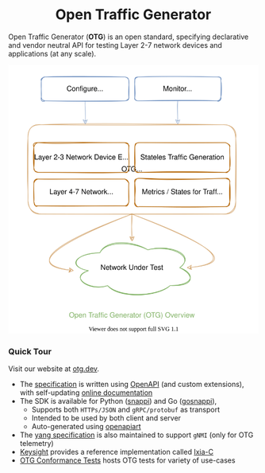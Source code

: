 <div align="center">
  <h1 align="center">Open Traffic Generator</h1>
</div>

Open Traffic Generator (**OTG**) is an open standard, specifying declarative and vendor neutral API for testing Layer 2-7 network devices and applications (at any scale).


<p align="center">
    <img style="horizontal-align:middle" src="profile/otg-overview.drawio.svg" alt="Open Traffic Generator Overview">
</p>

### Quick Tour

Visit our website at [otg.dev](https://otg.dev/).

- The [specification](https://github.com/open-traffic-generator/models) is written using [OpenAPI](https://spec.openapis.org/oas/latest.html) (and custom extensions), with self-updating [online documentation](https://redocly.github.io/redoc/?url=https://raw.githubusercontent.com/open-traffic-generator/models/master/artifacts/openapi.yaml&nocors)
- The SDK is available for Python ([snappi](https://github.com/open-traffic-generator/snappi)) and Go ([gosnappi](https://github.com/open-traffic-generator/snappi/tree/main/gosnappi)),
    * Supports both `HTTPs/JSON` and `gRPC/protobuf` as transport
    * Intended to be used by both client and server
    * Auto-generated using [openapiart](https://github.com/open-traffic-generator/openapiart)
- The [yang specification](https://github.com/open-traffic-generator/models-yang) is also maintained to support `gNMI` (only for OTG telemetry)
- [Keysight](https://www.keysight.com/in/en/products/network-test/protocol-load-test/keysight-elastic-network-generator.html) provides a reference implementation called [Ixia-C](https://github.com/open-traffic-generator/ixia-c)
- [OTG Conformance Tests](https://github.com/open-traffic-generator/conformance) hosts OTG tests for variety of use-cases

